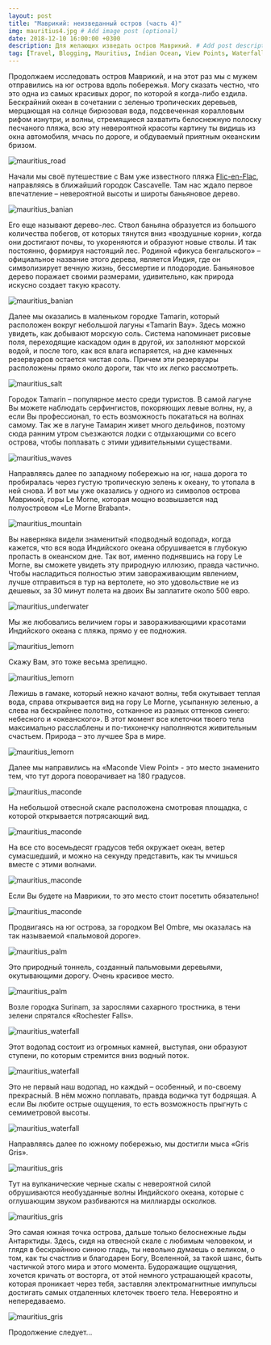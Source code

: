 ```yaml
---
layout: post
title: "Маврикий: неизведанный остров (часть 4)"
img: mauritius4.jpg # Add image post (optional)
date: 2018-12-10 16:00:00 +0300
description: Для желающих изведать остров Маврикий. # Add post description (optional)
tag: [Travel, Blogging, Mauritius, Indian Ocean, View Points, Waterfall, Le Morne]
---
```

Продолжаем исследовать остров Маврикий, и на этот раз мы с мужем отправились на юг острова вдоль побережья. Могу сказать честно, что это одна из самых красивых дорог, по которой я когда-либо ездила. Бескрайний океан в сочетании с зеленью тропических деревьев, мерцающая на солнце бирюзовая вода, подсвеченная коралловым рифом изнутри, и волны, стремящиеся захватить белоснежную полоску песчаного пляжа, всю эту невероятной красоты картину ты видишь из окна автомобиля, мчась по дороге, и обдуваемый приятным океанским бризом.

![mauritius_road](/assets/img/mauritius_roadsouth.jpg)

Начали мы своё путешествие с Вам уже известного пляжа [Flic-en-Flac](http://christina.kuleshevi.ch/mauritius-uncharted-island-part1/), направляясь в ближайший городок Cascavelle. Там нас ждало первое впечатление – невероятной высоты и широты баньяновое дерево. 

![mauritius_banian](/assets/img/mauritius_banian.jpg)

Его еще называют дерево-лес. Ствол баньяна образуется из большого количества побегов, от которых тянутся вниз «воздушные корни», когда они достигают почвы, то укореняются и образуют новые стволы. И так постоянно, формируя настоящий лес. Родиной «фикуса бенгальского» – официальное название этого дерева, является Индия, где он символизирует вечную жизнь, бессмертие и плодородие. Баньяновое дерево поражает своими размерами, удивительно, как природа искусно создает такую красоту.

![mauritius_banian](/assets/img/mauritius_banian2.jpg)
  
Далее мы оказались в маленьком городке Tamarin, который расположен вокруг небольшой лагуны «Tamarin Bay». Здесь можно увидеть, как добывают морскую соль. Система напоминает рисовые поля, переходящие каскадом один в другой, их заполняют морской водой, и после того, как вся влага испаряется, на дне каменных резервуаров остается чистая соль. Причем эти резервуары расположены прямо около дороги, так что их легко рассмотреть.

![mauritius_salt](/assets/img/mauritius_salt.jpg)
 
Городок Tamarin – популярное место среди туристов. В самой лагуне Вы можете наблюдать серфингистов, покоряющих левые волны, ну, а если Вы профессионал, то есть возможность покататься на волнах самому. Так же в лагуне Тамарин живет много дельфинов, поэтому сюда ранним утром съезжаются лодки с отдыхающими со всего острова, чтобы поплавать с этими удивительными существами.

![mauritius_waves](/assets/img/mauritius_waves.jpg)
 
Направляясь далее по западному побережью на юг, наша дорога то пробиралась через густую тропическую зелень к океану, то утопала в ней снова. И вот мы уже оказались у одного из символов острова Маврикий, горы Le Morne, которая мощно возвышается над полуостровом «Le Morne Brabant». 

![mauritius_mountain](/assets/img/mauritius_lemorn.jpg)

Вы наверняка видели знаменитый «подводный водопад», когда кажется, что вся вода Индийского океана обрушивается в глубокую пропасть в океанском дне. Так вот, именно поднявшись на гору Le Morne, вы сможете увидеть эту природную иллюзию, правда частично. Чтобы насладиться полностью этим завораживающим явлением, лучше отправиться в тур на вертолете, но это удовольствие не из дешевых, за 30 минут полета на двоих Вы заплатите около 500 евро. 

![mauritius_underwater](/assets/img/mauritius_underwater.jpg)

Мы же любовались величием горы и завораживающими красотами Индийского океана с пляжа, прямо у ее подножия. 

![mauritius_lemorn](/assets/img/mauritius_lemorn2.jpg)

Скажу Вам, это тоже весьма зрелищно. 

![mauritius_lemorn](/assets/img/mauritius_lemorn3.jpg)

Лежишь в гамаке, который нежно качают волны, тебя окутывает теплая вода, справа открывается вид на гору Le Morne, усыпанную зеленью, а слева на бескрайнее полотно, сотканное из разных оттенков синего: небесного и «океанского». В этот момент все клеточки твоего тела максимально расслаблены и по-тихонечку наполняются живительным счастьем. Природа – это лучшее Spa в мире.

![mauritius_lemorn](/assets/img/mauritius_lemorn4.jpg)
 
Далее мы направились на «Maconde View Point» - это место знаменито тем, что тут дорога поворачивает на 180 градусов.

![mauritius_maconde](/assets/img/mauritius_180.jpg)
 
На небольшой отвесной скале расположена смотровая площадка, с которой открывается потрясающий вид. 

![mauritius_maconde](/assets/img/mauritius_maconde.jpg)

На все сто восемьдесят градусов тебя окружает океан, ветер сумасшедший, и можно на секунду представить, как ты мчишься вместе с этими волнами. 

![mauritius_maconde](/assets/img/mauritius_maconde2.jpg)

Если Вы будете на Маврикии, то это место стоит посетить обязательно! 

![mauritius_maconde](/assets/img/mauritius_maconde3.jpg)

Продвигаясь на юг острова, за городком Bel Ombre, мы оказалась на так называемой «пальмовой дороге». 

![mauritius_palm](/assets/img/mauritius_palm.jpg)

Это природный тоннель, созданный пальмовыми деревьями, окутывающими дорогу. Очень красивое место.

![mauritius_palm](/assets/img/mauritius_palm2.jpg)

Возле городка Surinam, за зарослями сахарного тростника, в тени зелени спрятался «Rochester Falls». 

![mauritius_waterfall](/assets/img/mauritius_rochester3.jpg)

Этот водопад состоит из огромных камней, выступая, они образуют ступени, по которым стремится вниз водный поток. 

![mauritius_waterfall](/assets/img/mauritius_rochester2.jpg)

Это не первый наш водопад, но каждый – особенный, и по-своему прекрасный. В нём можно поплавать, правда водичка тут бодрящая. А если Вы любите острые ощущения, то есть возможность прыгнуть с семиметровой высоты.

![mauritius_waterfall](/assets/img/mauritius_rochester.jpg)
 
Направляясь далее по южному побережью, мы достигли мыса «Gris Gris». 

![mauritius_gris](/assets/img/mauritius_gris.jpg)

Тут на вулканические черные скалы с невероятной силой обрушиваются необузданные волны Индийского океана, которые с оглушающим звуком разбиваются на миллиарды осколков. 

![mauritius_gris](/assets/img/mauritius_gris2.jpg)

Это самая южная точка острова, дальше только белоснежные льды Антарктиды. Здесь, сидя на отвесной скале с любимым человеком, и глядя в бескрайнюю синюю гладь, ты невольно думаешь о великом, о том, как ты счастлив и благодарен Богу, Вселенной, за такой шанс, быть частичкой этого мира и этого момента. Будоражащие ощущения, хочется кричать от восторга, от этой немного устрашающей красоты, которая проникает через тебя, заставляя электромагнитные импульсы достигать самых отдаленных клеточек твоего тела. Невероятно и непередаваемо. 

![mauritius_gris](/assets/img/mauritius_gris3.jpg)

Продолжение следует…